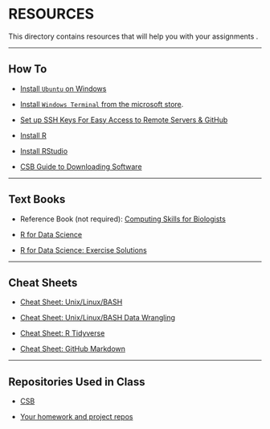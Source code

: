# RESOURCES

This directory contains resources that will help you with your assignments .

---

## How To

* [Install `Ubuntu` on Windows](install_wsl_ubuntu.txt)

* [Install `Windows Terminal` from the microsoft store](https://learn.microsoft.com/en-us/windows/terminal/install).
  
* [Set up SSH Keys For Easy Access to Remote Servers & GitHub](howto_sshkeys.md)

* [Install R](install_r.md)

* [Install RStudio](install_rstudio.md)

* [CSB Guide to Downloading Software](https://computingskillsforbiologists.com/setup/)

---

## Text Books

* Reference Book (not required): [Computing Skills for Biologists](https://computingskillsforbiologists.com/)

* [R for Data Science](https://r4ds.had.co.nz/)

* [R for Data Science: Exercise Solutions](https://jrnold.github.io/r4ds-exercise-solutions/)

---

## Cheat Sheets

* [Cheat Sheet: Unix/Linux/BASH](CheatSheetLinux_2022-09-02.pdf)

* [Cheat Sheet: Unix/Linux/BASH Data Wrangling](CheatSheetLinuxDataWrangling.pdf)

* [Cheat Sheet: R Tidyverse](CheatSheetTidyverse.pdf)

* [Cheat Sheet: GitHub Markdown](https://github.com/adam-p/markdown-here/wiki/Markdown-Cheatsheet)

---

## Repositories Used in Class

* [CSB](https://github.com/tamucc-comp-bio/CSB)

* [Your homework and project repos](https://github.com/orgs/comp-bio-master/repositories)
